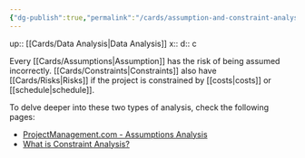 ```yaml
---
{"dg-publish":true,"permalink":"/cards/assumption-and-constraint-analysis/"}
---
```


up:: [[Cards/Data Analysis\|Data Analysis]] 
x:: 
d:: c

Every [[Cards/Assumptions\|Assumption]] has the risk of being assumed incorrectly. 
[[Cards/Constraints\|Constraints]] also have [[Cards/Risks\|Risks]] if the project is constrained by [[costs\|costs]] or [[schedule\|schedule]]. 

To delve deeper into these two types of analysis, check the following pages:
- [ProjectManagement.com - Assumptions Analysis](https://www.projectmanagement.com/articles/324232/Assumptions-Analysis)
- [What is Constraint Analysis?](https://www.superfastcpa.com/what-is-constraint-analysis/#:~:text=Constraint%20analysis%20is%20a%20systematic,process%2C%20project%2C%20or%20organization.)
